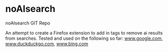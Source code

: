 # noAIsearch
 noAIsearch GIT Repo

An attempt to create a Firefox extension to add in tags to remove ai results from searches. 
Tested and used on the following so far:
www.google.com, www.duckduckgo.com, www.bing.com

